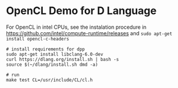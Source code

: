 # OpenCL Demo for D Language

For OpenCL in intel CPUs, see the instalation procedure in https://github.com/intel/compute-runtime/releases and `sudo apt-get install opencl-c-headers`

```
# install requirements for dpp
sudo apt-get install libclang-6.0-dev
curl https://dlang.org/install.sh | bash -s
source $(~/dlang/install.sh dmd -a)

# run
make test CL=/usr/include/CL/cl.h
```
